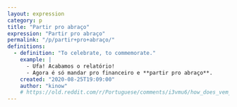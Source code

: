 ```yaml
---
layout: expression
category: p
title: "Partir pro abraço"
expression: "Partir pro abraço"
permalink: "/p/partir+pro+abraço/"
definitions:
  - definition: "To celebrate, to commemorate."
    example: |
      - Ufa! Acabamos o relatório!
      - Agora é só mandar pro financeiro e **partir pro abraço**.
    created: "2020-08-25T19:09:00"
    author: "kinow"
    # https://old.reddit.com/r/Portuguese/comments/i3vmu6/how_does_vem_pro_abra%C3%A7o_translate_to_whatever/
---
```

